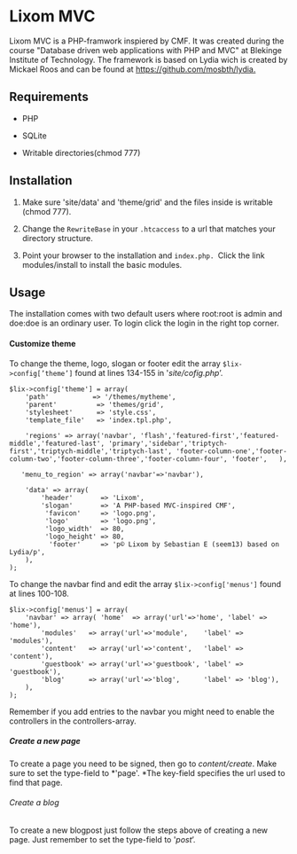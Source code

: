Lixom MVC
=========

Lixom MVC is a PHP-framwork inspiered by CMF. It was created during the course
"Database driven web applications with PHP and MVC" at Blekinge Institute of
Technology. The framework is based on Lydia wich is created by Mickael Roos and
can be found at <https://github.com/mosbth/lydia.>



Requirements
------------

-   PHP

-   SQLite

-   Writable directories(chmod 777)



Installation
------------

1.  Make sure 'site/data' and 'theme/grid' and the files inside is writable
    (chmod 777).

2.  Change the `RewriteBase` in your `.htcaccess` to a url that matches your
    directory structure.

3.  Point your browser to the installation and `index.php. `Click the link
    modules/install to install the basic modules.

Usage
-----

The installation comes with two default users where root:root is admin and
doe:doe is an ordinary user. To login click the login in the right top corner.



#### Customize theme

To change the theme, logo, slogan or footer edit the array
`$lix->config[’theme’]` found at lines 134-155 in '*site/cofig.php*’.

~~~~~~~~~~~~~~~~~~~~~~~~~~~~~~~~~~~~~~~~~~~~~~~~~~~~~~~~~~~~~~~~~~~~~~~~~~~~~~~~
$lix->config['theme'] = array(   
    'path'           => '/themes/mytheme',
    'parent'          => 'themes/grid',
    'stylesheet'      => 'style.css',
    'template_file'   => 'index.tpl.php',
    
    'regions' => array('navbar', 'flash','featured-first','featured-middle','featured-last', 'primary','sidebar','triptych-first','triptych-middle','triptych-last', 'footer-column-one','footer-column-two','footer-column-three','footer-column-four', 'footer',   ),

   'menu_to_region' => array('navbar'=>'navbar'),
   
    'data' => array( 
        'header'       => 'Lixom',
        'slogan'       => 'A PHP-based MVC-inspired CMF',
         'favicon'     => 'logo.png',
         'logo'        => 'logo.png',
         'logo_width'  => 80,
         'logo_height' => 80,
          'footer'     => 'p© Lixom by Sebastian E (seem13) based on Lydia/p', 
    ), 
);
~~~~~~~~~~~~~~~~~~~~~~~~~~~~~~~~~~~~~~~~~~~~~~~~~~~~~~~~~~~~~~~~~~~~~~~~~~~~~~~~



To change the navbar find and edit the array `$lix->config['menus']` found at
lines 100-108.

~~~~~~~~~~~~~~~~~~~~~~~~~~~~~~~~~~~~~~~~~~~~~~~~~~~~~~~~~~~~~~~~~~~~~~~~~~~~~~~~
$lix->config['menus'] = array(   
    'navbar' => array( 'home'  => array('url'=>'home', 'label' => 'home'), 
        'modules'   => array('url'=>'module',    'label' => 'modules'),
        'content'   => array('url'=>'content',   'label' => 'content'),
        'guestbook' => array('url'=>'guestbook', 'label' => 'guestbook'),
        'blog'      => array('url'=>'blog',      'label' => 'blog'),   
    ),
);
~~~~~~~~~~~~~~~~~~~~~~~~~~~~~~~~~~~~~~~~~~~~~~~~~~~~~~~~~~~~~~~~~~~~~~~~~~~~~~~~

Remember if you add entries to the navbar you might need to enable the
controllers in the controllers-array.



##### Create a new page

To create a page you need to be signed, then go to *content/create*. Make sure
to set the type-field to *'page'. *The key-field specifies the url used to find
that page.



###### Create a blog

To create a new blogpost just follow the steps above of creating a new page.
Just remember to set the type-field to '*post*’.








